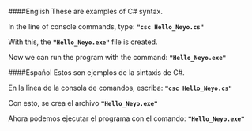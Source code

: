 ####English
These are examples of C# syntax.

In the line of console commands, type: 
**`"csc Hello_Neyo.cs"`**

With this, the **`"Hello_Neyo.exe"`** file is created.

Now we can run the program with the command: 
**`"Hello_Neyo.exe"`**

####Español
Estos son ejemplos de la sintaxis de C#.

En la línea de la consola de comandos, escriba: 
**`"csc Hello_Neyo.cs"`**

Con esto, se crea el archivo **`"Hello_Neyo.exe"`**

Ahora podemos ejecutar el programa con el comando:
**`"Hello_Neyo.exe"`**
